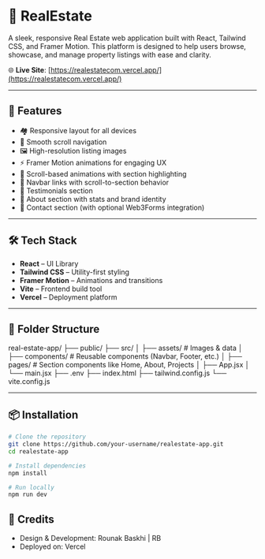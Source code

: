 # 🏡 RealEstate

A sleek, responsive Real Estate web application built with React, Tailwind CSS, and Framer Motion. This platform is designed to help users browse, showcase, and manage property listings with ease and clarity.

🌐 **Live Site**: [https://realestatecom.vercel.app/](https://realestatecom.vercel.app/)

---

## 🚀 Features

- 🏘️ Responsive layout for all devices
- 🎯 Smooth scroll navigation
- 🖼️ High-resolution listing images
- ⚡ Framer Motion animations for engaging UX
- 📍 Scroll-based animations with section highlighting
- 🧭 Navbar links with scroll-to-section behavior
- 💬 Testimonials section
- 📖 About section with stats and brand identity
- 📩 Contact section (with optional Web3Forms integration)

---

## 🛠️ Tech Stack

- **React** – UI Library
- **Tailwind CSS** – Utility-first styling
- **Framer Motion** – Animations and transitions
- **Vite** – Frontend build tool
- **Vercel** – Deployment platform

---

## 📁 Folder Structure
real-estate-app/
├── public/
├── src/
│   ├── assets/         # Images & data
│   ├── components/     # Reusable components (Navbar, Footer, etc.)
│   ├── pages/          # Section components like Home, About, Projects
│   ├── App.jsx
│   └── main.jsx
├── .env
├── index.html
├── tailwind.config.js
└── vite.config.js

---

## 📦 Installation

```bash
# Clone the repository
git clone https://github.com/your-username/realestate-app.git
cd realestate-app

# Install dependencies
npm install

# Run locally
npm run dev
```

## 🌟 Credits
- Design & Development: Rounak Baskhi | RB
- Deployed on: Vercel
